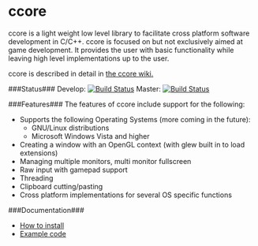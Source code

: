 ccore
=====

ccore is a light weight low level library to facilitate cross platform software development in C/C++. ccore is focused on but not exclusively aimed at game development. It provides the user with basic functionality while leaving high level implementations up to the user.

ccore is described in detail in [the ccore wiki.](../../wiki)

###Status###
Develop: [![Build Status](https://travis-ci.org/ccore/ccore.svg?branch=develop)](https://travis-ci.org/ccore/ccore)
Master:  [![Build Status](https://travis-ci.org/ccore/ccore.svg?branch=master)](https://travis-ci.org/ccore/ccore)

###Features###
The features of ccore include support for the following:
- Supports the following Operating Systems (more coming in the future):
  - GNU/Linux distributions
  - Microsoft Windows Vista and higher
- Creating a window with an OpenGL context (with glew built in to load extensions)
- Managing multiple monitors, multi monitor fullscreen
- Raw input with gamepad support
- Threading
- Clipboard cutting/pasting
- Cross platform implementations for several OS specific functions

###Documentation###
- [How to install](../../wiki/Building-the-ccore-library)
- [Example code](../../wiki/Examples)
